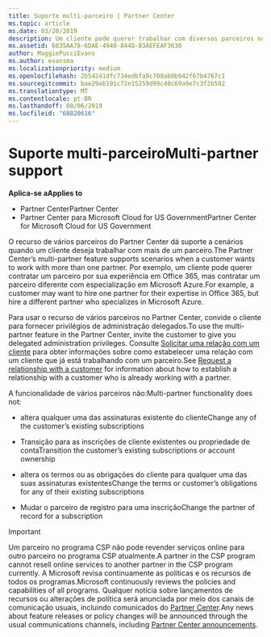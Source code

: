 ```yaml
---
title: Suporte multi-parceiro | Partner Center
ms.topic: article
ms.date: 03/20/2019
description: Um cliente pode querer trabalhar com diversos parceiros no programa de Cloud Solution Provider especializados em diferentes serviços.
ms.assetid: 6835AA78-6DAE-4940-844D-B3AEFEAF3630
author: MaggiePucciEvans
ms.author: evansma
ms.localizationpriority: medium
ms.openlocfilehash: 2b54241dfc734edbfa9c708ab0b942f67b4767c1
ms.sourcegitcommit: bae29ab191c72e15259d99c40c69a9e7c3f2b502
ms.translationtype: MT
ms.contentlocale: pt-BR
ms.lasthandoff: 08/06/2019
ms.locfileid: "68820616"
---
```

# <a name="multi-partner-support"></a><span data-ttu-id="a5b81-103">Suporte multi-parceiro</span><span class="sxs-lookup"><span data-stu-id="a5b81-103">Multi-partner support</span></span>

<span data-ttu-id="a5b81-104">**Aplica-se a**</span><span class="sxs-lookup"><span data-stu-id="a5b81-104">**Applies to**</span></span>

-  <span data-ttu-id="a5b81-105">Partner Center</span><span class="sxs-lookup"><span data-stu-id="a5b81-105">Partner Center</span></span>
-  <span data-ttu-id="a5b81-106">Partner Center para Microsoft Cloud for US Government</span><span class="sxs-lookup"><span data-stu-id="a5b81-106">Partner Center for Microsoft Cloud for US Government</span></span>

<span data-ttu-id="a5b81-107">O recurso de vários parceiros do Partner Center dá suporte a cenários quando um cliente deseja trabalhar com mais de um parceiro.</span><span class="sxs-lookup"><span data-stu-id="a5b81-107">The Partner Center’s multi-partner feature supports scenarios when a customer wants to work with more than one partner.</span></span> <span data-ttu-id="a5b81-108">Por exemplo, um cliente pode querer contratar um parceiro por sua experiência em Office 365, mas contratar um parceiro diferente com especialização em Microsoft Azure.</span><span class="sxs-lookup"><span data-stu-id="a5b81-108">For example, a customer may want to hire one partner for their expertise in Office 365, but hire a different partner who specializes in Microsoft Azure.</span></span>

<span data-ttu-id="a5b81-109">Para usar o recurso de vários parceiros no Partner Center, convide o cliente para fornecer privilégios de administração delegados.</span><span class="sxs-lookup"><span data-stu-id="a5b81-109">To use the multi-partner feature in the Partner Center, invite the customer to give you delegated administration privileges.</span></span> <span data-ttu-id="a5b81-110">Consulte [Solicitar uma relação com um cliente](request-a-relationship-with-a-customer.md) para obter informações sobre como estabelecer uma relação com um cliente que já está trabalhando com um parceiro.</span><span class="sxs-lookup"><span data-stu-id="a5b81-110">See [Request a relationship with a customer](request-a-relationship-with-a-customer.md) for information about how to establish a relationship with a customer who is already working with a partner.</span></span>

<span data-ttu-id="a5b81-111">A funcionalidade de vários parceiros não:</span><span class="sxs-lookup"><span data-stu-id="a5b81-111">Multi-partner functionality does not:</span></span>

- <span data-ttu-id="a5b81-112">altera qualquer uma das assinaturas existente do cliente</span><span class="sxs-lookup"><span data-stu-id="a5b81-112">Change any of the customer’s existing subscriptions</span></span>

- <span data-ttu-id="a5b81-113">Transição para as inscrições de cliente existentes ou propriedade de conta</span><span class="sxs-lookup"><span data-stu-id="a5b81-113">Transition the customer’s existing subscriptions or account ownership</span></span>

- <span data-ttu-id="a5b81-114">altera os termos ou as obrigações do cliente para qualquer uma das suas assinaturas existentes</span><span class="sxs-lookup"><span data-stu-id="a5b81-114">Change the terms or customer’s obligations for any of their existing subscriptions</span></span>

- <span data-ttu-id="a5b81-115">Mudar o parceiro de registro para uma inscrição</span><span class="sxs-lookup"><span data-stu-id="a5b81-115">Change the partner of record for a subscription</span></span>

> [!IMPORTANT]  
> <span data-ttu-id="a5b81-116">Um parceiro no programa CSP não pode revender serviços online para outro parceiro no programa CSP atualmente.</span><span class="sxs-lookup"><span data-stu-id="a5b81-116">A partner in the CSP program cannot resell online services to another partner in the CSP program currently.</span></span> <span data-ttu-id="a5b81-117">A Microsoft revisa continuamente as políticas e os recursos de todos os programas.</span><span class="sxs-lookup"><span data-stu-id="a5b81-117">Microsoft continuously reviews the policies and capabilities of all programs.</span></span> <span data-ttu-id="a5b81-118">Qualquer notícia sobre lançamentos de recursos ou alterações de política será anunciada por meio dos canais de comunicação usuais, incluindo comunicados do [Partner Center](https://partner.microsoft.com/pcv/announcements).</span><span class="sxs-lookup"><span data-stu-id="a5b81-118">Any news about feature releases or policy changes will be announced through the usual communications channels, including [Partner Center announcements](https://partner.microsoft.com/pcv/announcements).</span></span>
